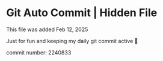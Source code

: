 # Git Auto Commit | Hidden File

This file was added Feb 12, 2025

Just for fun and keeping my daily git commit active 🤪

commit number: 2240833
